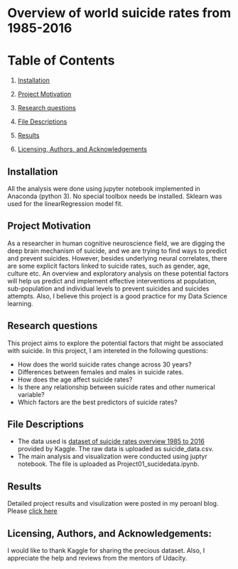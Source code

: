 # Overview of world suicide rates from 1985-2016

# Table of Contents

1. [Installation](#instal)

2. [Project Motivation](#motive)

3. [Research questions](#topic)

4. [File Descriptions](#files)

5. [Results](#Results)

6. [Licensing, Authors, and Acknowledgements](#terms)

<a name = "install"></a>
## Installation
All the analysis were done using jupyter notebook implemented in Anaconda (python 3). No special toolbox needs be installed. Sklearn was used for the linearRegression model fit.

<a name = "motive"></a>

## Project Motivation

As a researcher in human cognitive neuroscience field, we are digging the deep brain mechanism of suicide, and we are trying to find ways to predict and prevent suicides. However, besides underlying neural correlates, there are some explicit factors linked to suicide rates, such as gender, age, culture etc. An overview and exploratory analysis on these potential factors will help us predict and implement effective interventions at population, sub-population and individual levels to prevent suicides and suicides attempts. Also, I believe this project is a good practice for my Data Science learning.

<a name = "topic"></a>

## Research questions
This project aims to explore the potential factors that might be associated with suicide. In this project, I am intereted in the following questions:
- How does the world suicide rates change across 30 years?
- Differences between females and males in suicide rates.
- How does the age affect suicide rates?
- Is there any relationship between suicide rates and other numerical variable?
- Which factors are the best predictors of suicide rates?

<a name = "files"></a>

## File Descriptions

- The data used is [dataset of suicide rates overview 1985 to 2016](https://www.kaggle.com/russellyates88/suicide-rates-overview-1985-to-2016) provided by Kaggle. The raw data is uploaded as suicide_data.csv.
- The main analysis and visualization were conducted using juptyr notebook. The file is uploaded as Project01_sucidedata.ipynb.

<a name = "Results"></a>

## Results

Detailed project results and visulization were posted in my peroanl blog. Please [click here](https://medium.com/@lydiafz_Zoe/know-it-before-it-happens-potential-factors-associated-with-suicides-f8cd364de729)

<a name = "terms"></a>

## Licensing, Authors, and Acknowledgements:

I would like to thank Kaggle for sharing the precious dataset. Also, I appreciate the help and reviews from the mentors of Udacity.


